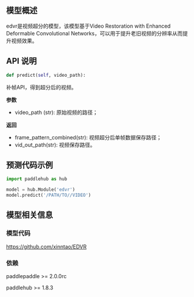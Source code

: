 ## 模型概述
edvr是视频超分的模型，该模型基于Video Restoration with Enhanced Deformable Convolutional Networks，可以用于提升老旧视频的分辨率从而提升视频效果。
## API 说明

```python
def predict(self, video_path):
```

补帧API，得到超分后的视频。

**参数**

* video_path (str): 原始视频的路径；

**返回**

* frame_pattern_combined(str): 视频超分后单帧数据保存路径；
* vid_out_path(str): 视频保存路径。


## 预测代码示例

```python
import paddlehub as hub

model = hub.Module('edvr')
model.predict('/PATH/TO//VIDEO')
```

## 模型相关信息

### 模型代码
https://github.com/xinntao/EDVR

### 依赖

paddlepaddle >= 2.0.0rc

paddlehub >= 1.8.3